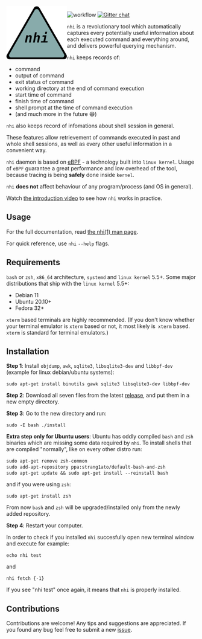 <img src="doc/nhi-logo-200x200.png" align="left">

![workflow](https://github.com/strang1ato/nhi/actions/workflows/ci.yml/badge.svg)
[![Gitter chat](https://badges.gitter.im/gitterHQ/gitter.png)](https://gitter.im/nhi-project/community)

`nhi` is a revolutionary tool which automatically captures every potentially useful information
about each executed command and everything around, and delivers powerful querying mechanism.

`nhi` keeps records of:
- command
- output of command
- exit status of command
- working directory at the end of command execution
- start time of command
- finish time of command
- shell prompt at the time of command execution
- (and much more in the future :smile:)

`nhi` also keeps record of infomations about shell session in general.

These features allow retrievement of commands executed in past and whole shell sessions,
as well as every other useful information in a convenient way.

`nhi` daemon is based on [eBPF](https://ebpf.io/) - a technology built into `linux kernel`.
Usage of `eBPF` guarantee a great performance and low overhead of the tool, because tracing is being **safely** done inside `kernel`.

`nhi` **does not** affect behaviour of any program/process (and OS in general).

Watch [the introduction video](https://www.youtube.com/watch?v=i7F3fJdYXSs) to see how `nhi` works in practice.

## Usage
For the full documentation, read [the nhi(1) man page](https://htmlpreview.github.io/?https://github.com/strang1ato/nhi/blob/main/doc/nhi.1.html).

For quick reference, use `nhi` `--help` flags.

## Requirements
`bash` or `zsh`, `x86_64` architecture, `systemd` and `linux kernel` 5.5+.
Some major distributions that ship with the `linux kernel` 5.5+:
- Debian 11
- Ubuntu 20.10+
- Fedora 32+

`xterm` based terminals are highly recommended. (If you don't know whether your terminal emulator is `xterm` based or not, it most likely is` xterm` based. `xterm` is standard for terminal emulators.)

## Installation
**Step 1**: Install `objdump`, `awk`, `sqlite3`, `libsqlite3-dev` and `libbpf-dev` (example for linux debian/ubuntu systems):

    sudo apt-get install binutils gawk sqlite3 libsqlite3-dev libbpf-dev

**Step 2**: Download all seven files from the latest [release](https://github.com/strang1ato/nhi/releases), and put them in a new empty directory.

**Step 3**: Go to the new directory and run:

    sudo -E bash ./install

**Extra step only for Ubuntu users**:
Ubuntu has oddly compiled `bash` and `zsh` binaries which are missing some data required by `nhi`. To install shells that are compiled "normally", like on every other distro run:

    sudo apt-get remove zsh-common
    sudo add-apt-repository ppa:strang1ato/default-bash-and-zsh
    sudo apt-get update && sudo apt-get install --reinstall bash
    
and if you were using `zsh`:
    
    sudo apt-get install zsh

From now `bash` and `zsh` will be upgraded/installed only from the newly added repository.

**Step 4**: Restart your computer.

In order to check if you installed `nhi` succesfully open new terminal window and execute for example:

    echo nhi test

and

    nhi fetch {-1}

If you see "nhi test" once again, it means that `nhi` is properly installed.

## Contributions
Contributions are welcome! Any tips and suggestions are appreciated. If you found any bug feel free to submit a new [issue](https://github.com/strang1ato/nhi/issues).

